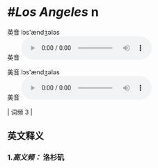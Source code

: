 # ***\#Los Angeles*** n
英音 lɔs'ændʒələs  
英音
<audio src="./media/Los Angeles-B.aac" controls="controls"></audio>

美音 lɔs'ændʒələs  
美音
<audio src="./media/Los Angeles.aac" controls="controls"></audio>



| 词频 3 |  

英文释义
---
### 1.*高义频：* **洛杉矶**  


